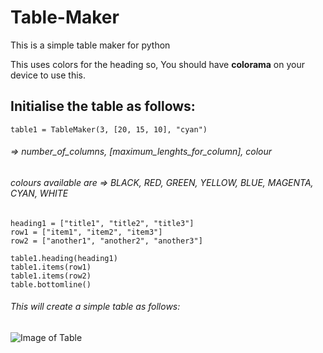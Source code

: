 # Table-Maker

This is a simple table maker for python


This uses colors for the heading so,
You should have **colorama** on your device to use this.

## Initialise the table as follows:

```table1 = TableMaker(3, [20, 15, 10], "cyan") ```
###### => number_of_columns, [maximum_lenghts_for_column], colour
###### colours available are => BLACK, RED, GREEN, YELLOW, BLUE, MAGENTA, CYAN, WHITE
```
heading1 = ["title1", "title2", "title3"]
row1 = ["item1", "item2", "item3"]
row2 = ["another1", "another2", "another3"]

table1.heading(heading1)
table1.items(row1)
table1.items(row2)
table.bottomline()
```
###### This will create a simple table as follows:


![Image of Table](https://github.com/Rishi-Bidani/Table-Maker/blob/master/tableimage.png)
